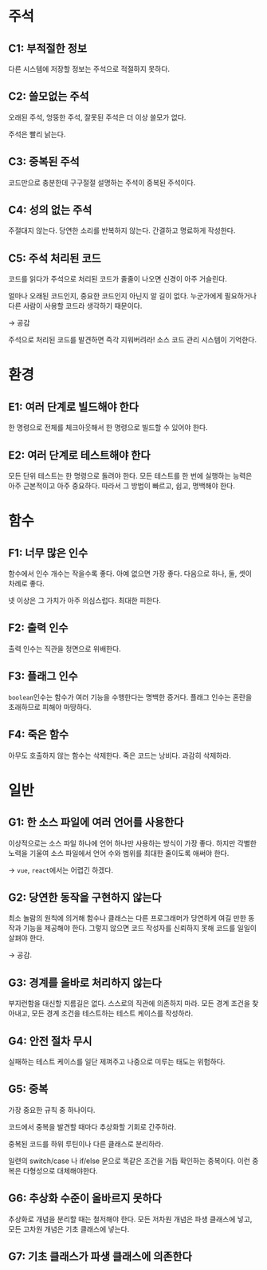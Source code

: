 # 주석

## C1: 부적절한 정보

다른 시스템에 저장할 정보는 주석으로 적절하지 못하다. 

## C2: 쓸모없는 주석

오래된 주석, 엉뚱한 주석, 잘못된 주석은 더 이상 쓸모가 없다. 

주석은 빨리 낡는다. 

## C3: 중복된 주석

코드만으로 충분한데 구구절절 설명하는 주석이 중복된 주석이다.

## C4: 성의 없는 주석

주절대지 않는다. 당연한 소리를 반복하지 않는다. 간결하고 명료하게 작성한다. 

## C5: 주석 처리된 코드

코드를 읽다가 주석으로 처리된 코드가 줄줄이 나오면 신경이 아주 거슬린다. 

얼마나 오래된 코드인지, 중요한 코드인지 아닌지 알 길이 없다. 누군가에게 필요하거나 다른 사람이 사용할 코드라 생각하기 때문이다.

→ 공감

주석으로 처리된 코드를 발견하면 즉각 지워버려라! 소스 코드 관리 시스템이 기억한다. 

# 환경

## E1:  여러 단계로 빌드해야 한다

한 명령으로 전체를 체크아웃해서 한 명령으로 빌드할 수 있어야 한다.

## E2: 여러 단계로 테스트해야 한다

모든 단위 테스트는 한 명령으로 돌려야 한다. 모든 테스트를 한 번에 실행하는 능력은 아주 근본적이고 아주 중요하다. 따라서 그 방법이 빠르고, 쉽고, 명백해야 한다.

# 함수

## F1: 너무 많은 인수

함수에서 인수 개수는 작을수록 좋다. 아예 없으면 가장 좋다. 다음으로 하나, 둘, 셋이 차례로 좋다. 

넷 이상은 그 가치가 아주 의심스럽다. 최대한 피한다. 

## F2: 출력 인수

출력 인수는 직관을 정면으로 위배한다. 

## F3: 플래그 인수

`boolean`인수는 함수가 여러 기능을 수행한다는 명백한 증거다. 플래그 인수는 혼란을 초래하므로 피해야 마땅하다.

## F4: 죽은 함수

아무도 호출하지 않는 함수는 삭제한다. 죽은 코드는 낭비다. 과감히 삭제하라.

# 일반

## G1: 한 소스 파일에 여러 언어를 사용한다

이상적으로는 소스 파일 하나에 언어 하나만 사용하는 방식이 가장 좋다. 하지만 각별한 노력을 기울여 소스 파일에서 언어 수와 범위를 최대한 줄이도록 애써야 한다. 

→ `vue`, `react`에서는 어렵긴 하겠다.

## G2: 당연한 동작을 구현하지 않는다

최소 놀람의 원칙에 의거해 함수나 클래스는 다른 프로그래머가 당연하게 여길 만한 동작과 기능을 제공해야 한다. 그렇지 않으면 코드 작성자를 신뢰하지 못해 코드를 일일이 살펴야 한다.

→ 공감.

## G3: 경계를 올바로 처리하지 않는다

부지런함을 대신할 지름길은 없다. 스스로의 직관에 의존하지 마라. 모든 경계 조건을 찾아내고, 모든 경계 조건을 테스트하는 테스트 케이스를 작성하라.

## G4: 안전 절차 무시

실패하는 테스트 케이스를 일단 제껴주고 나중으로 미루는 태도는 위험하다.

## G5: 중복

가장 중요한 규칙 중 하나이다. 

코드에서 중복을 발견할 때마다 추상화할 기회로 간주하라. 

중복된 코드를 하위 루틴이나 다른 클래스로 분리하라.

일련의 switch/case 나 if/else 문으로 똑같은 조건을 거듭 확인하는 중복이다. 이런 중복은 다형성으로 대체해야한다. 

## G6: 추상화 수준이 올바르지 못하다

추상화로 개념을 분리할 때는 철저해야 한다. 모든 저차원 개념은 파생 클래스에 넣고, 모든 고차원 개념은 기초 클래스에 넣는다. 

## G7: 기초 클래스가 파생 클래스에 의존한다